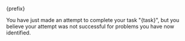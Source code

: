 {prefix}

You have just made an attempt to complete your task "{task}", but you believe your attempt was not successful for problems you have now identified.